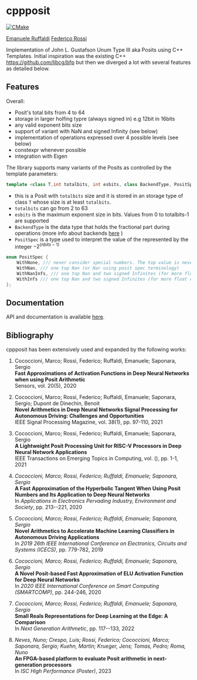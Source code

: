   
# cppposit

[![CMake](https://github.com/federicorossifr/cppposit/actions/workflows/cmake.yml/badge.svg?branch=main)](https://github.com/federicorossifr/cppposit/actions/workflows/cmake.yml)

[Emanuele Ruffaldi](https://github.com/eruffaldi)
[Federico Rossi](https://github.com/federicorossifr)

Implementation of John L. Gustafson Unum Type III aka Posits using C++ Templates.
Initial inspiration was the existing C++ https://github.com/libcg/bfp but then we diverged a lot with several features as detailed below.






## Features
Overall:

- Posit's total bits from 4 to 64
- storage in larger holfing typre (always signed in) e.g 12bit in 16bits
- any valid exponent bits size
- support of variant with NaN and signed Infinity (see below)
- implementation of operations expressed over 4 possible levels (see below)
- constexpr whenever possible
- integration with Eigen

The library supports many variants of the Posits as controlled by the template parameters:

```c++
template <class T,int totalbits, int esbits, class BackendType, PositSpec specs>
```

- this is a Posit with `totalbits` size and it is stored in an storage type of class `T` whose size is at least `totalbits`.
- `totalbits` can go from 2 to 63
- `esbits` is the maximum exponent size in bits. Values from 0 to totalbits-1 are supported
- `BackendType` is the data type that holds the fractional part during operations (more info about backends [here](https://federicorossifr.github.io/cppposit/docBackends.html) )
- `PositSpec` is a type used to interpret the value of the represented by the integer $-2^{(nbits-1)}$

```c++
enum PositSpec {
	WithNone, /// never consider special numbers. The top value is never present
	WithNan, /// one top Nan (or Nar using posit spec terminology)
	WithNanInfs, /// one top Nan and two signed Infinites (for more float compatibility)
	WithInfs /// one top Nan and two signed Infinites (for more float compatibility)
}; 
```


## Documentation

API and documentation is available [here](https://federicorossifr.github.io/cppposit/).

## Bibliography

cppposit has been extensively used and expanded by the following works:


1.  Cococcioni, Marco; Rossi, Federico; Ruffaldi, Emanuele; Saponara, Sergio  
    **Fast Approximations of Activation Functions in Deep Neural Networks when using Posit Arithmetic**  
    Sensors, vol. 20(5), 2020  
    
2.  Cococcioni, Marco; Rossi, Federico; Ruffaldi, Emanuele; Saponara, Sergio; Dupont de Dinechin, Benoit  
    **Novel Arithmetics in Deep Neural Networks Signal Processing for Autonomous Driving: Challenges and Opportunities**  
    IEEE Signal Processing Magazine, vol. 38(1), pp. 97-110, 2021  
    
3.  Cococcioni, Marco; Rossi, Federico; Ruffaldi, Emanuele; Saponara, Sergio  
    **A Lightweight Posit Processing Unit for RISC-V Processors in Deep Neural Network Applications**  
    IEEE Transactions on Emerging Topics in Computing, vol. (), pp. 1-1, 2021  

4.  _Cococcioni, Marco; Rossi, Federico; Ruffaldi, Emanuele; Saponara, Sergio_  
    **A Fast Approximation of the Hyperbolic Tangent When Using Posit Numbers and Its Application to Deep Neural Networks**  
    In _Applications in Electronics Pervading Industry, Environment and Society_, pp. 213--221, 2020  
    
5.  _Cococcioni, Marco; Rossi, Federico; Ruffaldi, Emanuele; Saponara, Sergio_  
    **Novel Arithmetics to Accelerate Machine Learning Classifiers in Autonomous Driving Applications**  
    In _2019 26th IEEE International Conference on Electronics, Circuits and Systems (ICECS)_, pp. 779-782, 2019  
    
6.  _Cococcioni, Marco; Rossi, Federico; Ruffaldi, Emanuele; Saponara, Sergio_  
    **A Novel Posit-based Fast Approximation of ELU Activation Function for Deep Neural Networks**  
    In _2020 IEEE International Conference on Smart Computing (SMARTCOMP)_, pp. 244-246, 2020  
    
7.  _Cococcioni, Marco; Rossi, Federico; Ruffaldi, Emanuele; Saponara, Sergio_  
    **Small Reals Representations for Deep Learning at the Edge: A Comparison**  
    In _Next Generation Arithmetic_, pp. 117--133, 2022  
    
8.  _Neves, Nuno; Crespo, Luis; Rossi, Federico; Cococcioni, Marco; Saponara, Sergio; Kuehn, Martin; Krueger, Jens; Tomas, Pedro; Roma, Nuno_  
    **An FPGA-based platform to evaluate Posit arithmetic in next-generation processors**  
    In _ISC High Performance (Poster)_, 2023  
